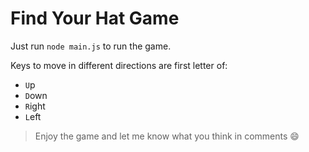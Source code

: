 # Find Your Hat Game

Just run `node main.js` to run the game.

Keys to move in different directions are first letter of:

- `U`p
- `D`own
- `R`ight
- `L`eft

> Enjoy the game and let me know what you think in comments 😄
